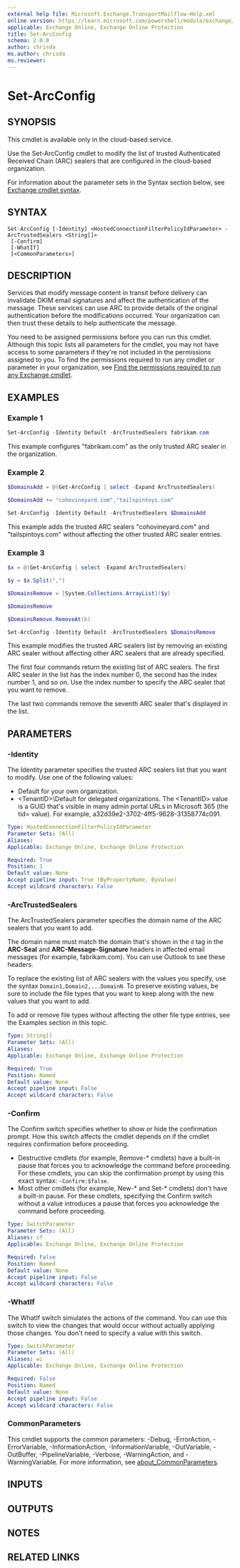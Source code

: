 ```yaml
---
external help file: Microsoft.Exchange.TransportMailflow-Help.xml
online version: https://learn.microsoft.com/powershell/module/exchange/set-arcconfig
applicable: Exchange Online, Exchange Online Protection
title: Set-ArcConfig
schema: 2.0.0
author: chrisda
ms.author: chrisda
ms.reviewer:
---
```


# Set-ArcConfig

## SYNOPSIS
This cmdlet is available only in the cloud-based service.

Use the Set-ArcConfig cmdlet to modify the list of trusted Authenticated Received Chain (ARC) sealers that are configured in the cloud-based organization.

For information about the parameter sets in the Syntax section below, see [Exchange cmdlet syntax](https://learn.microsoft.com/powershell/exchange/exchange-cmdlet-syntax).

## SYNTAX

```
Set-ArcConfig [-Identity] <HostedConnectionFilterPolicyIdParameter> -ArcTrustedSealers <String[]>
 [-Confirm]
 [-WhatIf]
 [<CommonParameters>]
```

## DESCRIPTION
Services that modify message content in transit before delivery can invalidate DKIM email signatures and affect the authentication of the message. These services can use ARC to provide details of the original authentication before the modifications occurred. Your organization can then trust these details to help authenticate the message.

You need to be assigned permissions before you can run this cmdlet. Although this topic lists all parameters for the cmdlet, you may not have access to some parameters if they're not included in the permissions assigned to you. To find the permissions required to run any cmdlet or parameter in your organization, see [Find the permissions required to run any Exchange cmdlet](https://learn.microsoft.com/powershell/exchange/find-exchange-cmdlet-permissions).

## EXAMPLES

### Example 1
```powershell
Set-ArcConfig -Identity Default -ArcTrustedSealers fabrikam.com
```

This example configures "fabrikam.com" as the only trusted ARC sealer in the organization.

### Example 2
```powershell
$DomainsAdd = @(Get-ArcConfig | select -Expand ArcTrustedSealers)

$DomainsAdd += "cohovineyard.com","tailspintoys.com"

Set-ArcConfig -Identity Default -ArcTrustedSealers $DomainsAdd
```

This example adds the trusted ARC sealers "cohovineyard.com" and "tailspintoys.com" without affecting the other trusted ARC sealer entries.

### Example 3
```powershell
$x = @(Get-ArcConfig | select -Expand ArcTrustedSealers)

$y = $x.Split(",")

$DomainsRemove = [System.Collections.ArrayList]($y)

$DomainsRemove

$DomainsRemove.RemoveAt(6)

Set-ArcConfig -Identity Default -ArcTrustedSealers $DomainsRemove
```

This example modifies the trusted ARC sealers list by removing an existing ARC sealer without affecting other ARC sealers that are already specified.

The first four commands return the existing list of ARC sealers. The first ARC sealer in the list has the index number 0, the second has the index number 1, and so on. Use the index number to specify the ARC sealer that you want to remove.

The last two commands remove the seventh ARC sealer that's displayed in the list.

## PARAMETERS

### -Identity
The Identity parameter specifies the trusted ARC sealers list that you want to modify. Use one of the following values:

- Default for your own organization.
- \<TenantID\>\Default for delegated organizations. The \<TenantID\> value is a GUID that's visible in many admin portal URLs in Microsoft 365 (the tid= value). For example, a32d39e2-3702-4ff5-9628-31358774c091.

```yaml
Type: HostedConnectionFilterPolicyIdParameter
Parameter Sets: (All)
Aliases:
Applicable: Exchange Online, Exchange Online Protection

Required: True
Position: 1
Default value: None
Accept pipeline input: True (ByPropertyName, ByValue)
Accept wildcard characters: False
```

### -ArcTrustedSealers
The ArcTrustedSealers parameter specifies the domain name of the ARC sealers that you want to add.

The domain name must match the domain that's shown in the `d` tag in the **ARC-Seal** and **ARC-Message-Signature** headers in affected email messages (for example, fabrikam.com). You can use Outlook to see these headers.

To replace the existing list of ARC sealers with the values you specify, use the syntax `Domain1,Domain2,...DomainN`. To preserve existing values, be sure to include the file types that you want to keep along with the new values that you want to add.

To add or remove file types without affecting the other file type entries, see the Examples section in this topic.

```yaml
Type: String[]
Parameter Sets: (All)
Aliases:
Applicable: Exchange Online, Exchange Online Protection

Required: True
Position: Named
Default value: None
Accept pipeline input: False
Accept wildcard characters: False
```

### -Confirm
The Confirm switch specifies whether to show or hide the confirmation prompt. How this switch affects the cmdlet depends on if the cmdlet requires confirmation before proceeding.

- Destructive cmdlets (for example, Remove-\* cmdlets) have a built-in pause that forces you to acknowledge the command before proceeding. For these cmdlets, you can skip the confirmation prompt by using this exact syntax: `-Confirm:$false`.
- Most other cmdlets (for example, New-\* and Set-\* cmdlets) don't have a built-in pause. For these cmdlets, specifying the Confirm switch without a value introduces a pause that forces you acknowledge the command before proceeding.

```yaml
Type: SwitchParameter
Parameter Sets: (All)
Aliases: cf
Applicable: Exchange Online, Exchange Online Protection

Required: False
Position: Named
Default value: None
Accept pipeline input: False
Accept wildcard characters: False
```

### -WhatIf
The WhatIf switch simulates the actions of the command. You can use this switch to view the changes that would occur without actually applying those changes. You don't need to specify a value with this switch.

```yaml
Type: SwitchParameter
Parameter Sets: (All)
Aliases: wi
Applicable: Exchange Online, Exchange Online Protection

Required: False
Position: Named
Default value: None
Accept pipeline input: False
Accept wildcard characters: False
```

### CommonParameters
This cmdlet supports the common parameters: -Debug, -ErrorAction, -ErrorVariable, -InformationAction, -InformationVariable, -OutVariable, -OutBuffer, -PipelineVariable, -Verbose, -WarningAction, and -WarningVariable. For more information, see [about_CommonParameters](https://go.microsoft.com/fwlink/p/?LinkID=113216).

## INPUTS

## OUTPUTS

## NOTES

## RELATED LINKS
